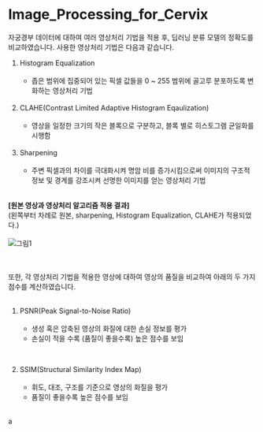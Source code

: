 # Image_Processing_for_Cervix

자궁경부 데이터에 대하여 여러 영상처리 기법을 적용 후, 딥러닝 분류 모델의 정확도를 비교하였습니다.
사용한 영상처리 기법은 다음과 같습니다.
<br/>
1. Histogram Equalization <br/><br/>
    - 좁은 범위에 집중되어 있는 픽셀 값들을 0 ~ 255 범위에 골고루 분포하도록 변화하는 영상처리 기법
<br/><br/>
2. CLAHE(Contrast Limited Adaptive Histogram Eqaulization) <br/><br/>
    - 영상을 일정한 크기의 작은 블록으로 구분하고, 블록 별로 히스토그램 균일화를 시행함
<br/><br/>
3. Sharpening <br/><br/>
    - 주변 픽셀과의 차이를 극대화시켜 명암 비를 증가시킴으로써 이미지의 구조적 정보 및 경계를 강조시켜 선명한 이미지를 얻는 영상처리 기법
<br/><br/>

**[원본 영상과 영상처리 알고리즘 적용 결과]** <br/>
(왼쪽부터 차례로 원본, sharpening, Histogram Equalization, CLAHE가 적용되었다.) <br/><br/>
![그림1](https://github.com/younji524/Image_Processing/assets/76142194/b72537f0-bfb9-4ad5-a8ce-54aa7736995e)

<br/><br/>
또한, 각 영상처리 기법을 적용한 영상에 대하여 영상의 품질을 비교하여 아래의 두 가지 점수를 계산하였습니다. <br/><br/>

1. PSNR(Peak Signal-to-Noise Ratio) <br/><br/>
    - 생성 혹은 압축된 영상의 화질에 대한 손실 정보를 평가 <br/>
    - 손실이 적을 수록 (품질이 좋을수록) 높은 점수를 보임 <br/>
<br/>

2. SSIM(Structural Similarity Index Map) <br/><br/>
    - 휘도, 대조, 구조를 기준으로 영상의 화질을 평가 <br/>
    - 품질이 좋을수록 높은 점수를 보임 <br/>
<br/>
a
